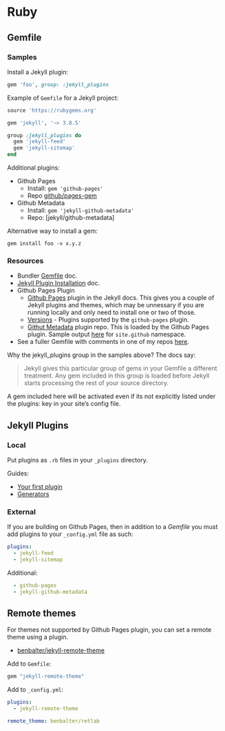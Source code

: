 # Ruby

## Gemfile

### Samples


Install a Jekyll plugin:

```ruby
gem 'foo', group: :jekyll_plugins
```

Example of `Gemfile` for a Jekyll project:

<!-- TODO add links to these plugins, using my other quick start repos -->

```ruby
source 'https://rubygems.org'

gem 'jekyll', '~> 3.8.5'

group :jekyll_plugins do
  gem 'jekyll-feed'
  gem 'jekyll-sitemap'
end
```

Additional plugins:
- Github Pages
  - Install: `gem 'github-pages'`
  - Repo [github/pages-gem](https://github.com/github/pages-gem)
- Github Metadata
  - Install: `gem 'jekyll-github-metadata'` 
  - Repo: [jekyll/github-metadata]

Alternative way to install a gem:

```
gem install foo -v x.y.z
```


### Resources

- Bundler [Gemfile](https://bundler.io/v1.5/gemfile.html) doc.
- [Jekyll Plugin Installation](https://jekyllrb.com/docs/plugins/installation/) doc.
- Github Pages Plugin
    - [Github Pages](https://jekyllrb.com/docs/github-pages/) plugin in the Jekyll docs. This gives you a couple of Jekyll plugins and themes, which may be unnessary if you are running locally and only need to install one or two of those.
    - [Versions](https://pages.github.com/versions/) - Plugins supported by the `github-pages` plugin.
    - [Githut Metadata](https://github.com/jekyll/github-metadata) plugin repo. This is loaded by the Github Pages plugin. Sample output [here](https://github.com/jekyll/github-metadata/blob/master/docs/site.github.md) for `site.github` namespace.
- See a fuller Gemfile with comments in one of my repos [here](https://github.com/MichaelCurrin/jekyll-blog-demo/blob/master/Gemfile).

Why the jekyll_plugins group in the samples above? The docs say:

> Jekyll gives this particular group of gems in your Gemfile a different treatment. Any gem included in this group is loaded before Jekyll starts processing the rest of your source directory.

A gem included here will be activated even if its not explicitly listed under the plugins: key in your site’s config file.

## Jekyll Plugins

### Local

Put plugins as `.rb` files in your `_plugins` directory.

Guides:
- [Your first plugin](https://jekyllrb.com/docs/plugins/your-first-plugin/)
- [Generators](https://jekyllrb.com/docs/plugins/generators/)

### External

If you are building on Github Pages, then in addition to a _Gemfile_ you must add plugins to your `_config.yml` file as such:

```yml
plugins:
  - jekyll-feed
  - jekyll-sitemap
```

Additional:

```yml
  - github-pages
  - jekyll-github-metadata
```

## Remote themes

For themes not supported by Github Pages plugin, you can set a remote theme using a plugin.

- [benbalter/jekyll-remote-theme](https://github.com/benbalter/jekyll-remote-theme)

Add to `Gemfile`:

```ruby
gem "jekyll-remote-theme"
```

Add to `_config.yml`:

```yml
plugins:
  - jekyll-remote-theme

remote_theme: benbalter/retlab
```
